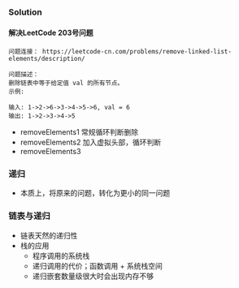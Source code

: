 ### Solution

#### 解决LeetCode 203号问题
    问题连接： https://leetcode-cn.com/problems/remove-linked-list-elements/description/
    
    问题描述：
    删除链表中等于给定值 val 的所有节点。
    示例:
    
    输入: 1->2->6->3->4->5->6, val = 6
    输出: 1->2->3->4->5


- removeElements1 常规循环判断删除
- removeElements2 加入虚拟头部，循环判断
- removeElements3

### 递归
- 本质上，将原来的问题，转化为更小的同一问题

### 链表与递归
- 链表天然的递归性
- 栈的应用
    - 程序调用的系统栈
    - 递归调用的代价；函数调用 + 系统栈空间
    - 递归嵌套数量级很大时会出现内存不够
